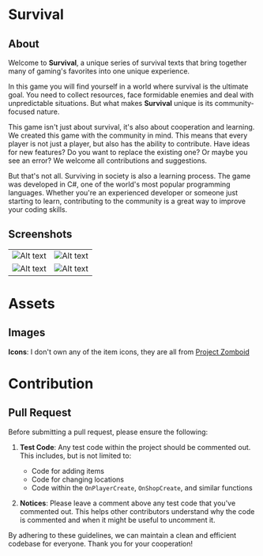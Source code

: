 # Survival
## About
Welcome to **Survival**, a unique series of survival texts that bring together many of gaming's favorites into one unique experience.

In this game you will find yourself in a world where survival is the ultimate goal. You need to collect resources, face formidable enemies and deal with unpredictable situations. But what makes **Survival** unique is its community-focused nature.

This game isn't just about survival, it's also about cooperation and learning. We created this game with the community in mind. This means that every player is not just a player, but also has the ability to contribute. Have ideas for new features? Do you want to replace the existing one? Or maybe you see an error? We welcome all contributions and suggestions.

But that's not all. Surviving in society is also a learning process. The game was developed in C#, one of the world's most popular programming languages. Whether you're an experienced developer or someone just starting to learn, contributing to the community is a great way to improve your coding skills.
## Screenshots
| | |
|:-------------------------:|:-------------------------:|
|![Alt text](https://cdn.discordapp.com/attachments/1206772849226940496/1213889011337273404/image.png?ex=65f71d3d&is=65e4a83d&hm=e2552064b0d834e2f885f1d8a244f7fb5375131ac549d2512e2e644d46276267&)|![Alt text](https://cdn.discordapp.com/attachments/1206772849226940496/1213889011693920286/image.png?ex=65f71d3d&is=65e4a83d&hm=d44cbae44871f40243f349a60250f38aa284be095ec5815359638fcf2e520da1&)|
|![Alt text](https://cdn.discordapp.com/attachments/1206772849226940496/1213889012394360883/image.png?ex=65f71d3d&is=65e4a83d&hm=7df4845d897f758a25fc31411a0d31fc3f8e4e6a21a2ba35925eb3e2a9a1e3e3&)|![Alt text](https://cdn.discordapp.com/attachments/1206772849226940496/1213889013165858876/image.png?ex=65f71d3d&is=65e4a83d&hm=a8badf8eee4c9fedf788ab0a4c75539c25ad7f069789033267b019c4fba44b82&)|
# Assets
## Images
**Icons**: I don't own any of the item icons, they are all from [Project Zomboid](https://store.steampowered.com/app/108600/Project_Zomboid)
# Contribution
## Pull Request
Before submitting a pull request, please ensure the following:

1. **Test Code**: Any test code within the project should be commented out. This includes, but is not limited to:
    - Code for adding items
    - Code for changing locations
    - Code within the `OnPlayerCreate`, `OnShopCreate`, and similar functions

2. **Notices**: Please leave a comment above any test code that you've commented out. This helps other contributors understand why the code is commented and when it might be useful to uncomment it.

By adhering to these guidelines, we can maintain a clean and efficient codebase for everyone. Thank you for your cooperation!